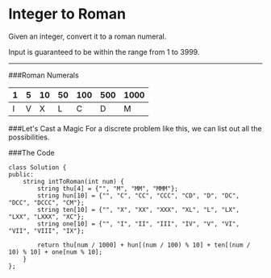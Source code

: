 # Integer to Roman


Given an integer, convert it to a roman numeral.

Input is guaranteed to be within the range from 1 to 3999.


---


###Roman Numerals

| 1 | 5 | 10 | 50 | 100 | 500 | 1000 |
| -- | -- | -- | -- | -- | -- | -- |
| I | V | X | L | C | D | M |




###Let's Cast a Magic
For a discrete problem like this, we can list out all the possibilities.


###The Code

```
class Solution {
public:
    string intToRoman(int num) {
        string thu[4] = {"", "M", "MM", "MMM"};
        string hun[10] = {"", "C", "CC", "CCC", "CD", "D", "DC", "DCC", "DCCC", "CM"};
        string ten[10] = {"", "X", "XX", "XXX", "XL", "L", "LX", "LXX", "LXXX", "XC"};
        string one[10] = {"", "I", "II", "III", "IV", "V", "VI", "VII", "VIII", "IX"};
        
        return thu[num / 1000] + hun[(num / 100) % 10] + ten[(num / 10) % 10] + one[num % 10];
    }
};
```
